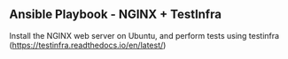## Ansible Playbook - NGINX + TestInfra

Install the NGINX web server on Ubuntu, and perform tests using testinfra 
(https://testinfra.readthedocs.io/en/latest/)

